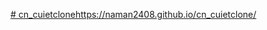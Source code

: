 [# cn_cuietclone](https://naman2408.github.io/cn_cuietclone/)https://naman2408.github.io/cn_cuietclone/
